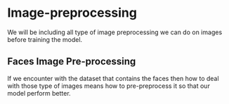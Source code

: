# Image-preprocessing

We will be including all type of image preprocessing we can do on images before training the model.

## **Faces Image Pre-processing**
If we encounter with the dataset that contains the faces then how to deal with those type of images means how to pre-preprocess it so that our model perform better.
